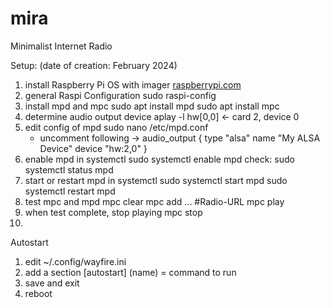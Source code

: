 # mira
Minimalist Internet Radio


Setup: 
(date of creation: February 2024)

1. install Raspberry Pi OS with imager
    [raspberrypi.com](https://www.raspberrypi.com/software/)
2. general Raspi Configuration
    sudo raspi-config
2. install mpd and mpc
    sudo apt install mpd
    sudo apt install mpc
3. determine audio output device
    aplay -l
    hw[0,0] <- card 2, device 0
4. edit config of mpd
    sudo nano /etc/mpd.conf
    - uncomment following
    ->  audio_output {
            type          "alsa"
            name          "My ALSA Device"
            device       "hw:2,0"
        }
5. enable mpd in systemctl
    sudo systemctl enable mpd
    check: sudo systemctl status mpd
6. start or restart mpd in systemctl
    sudo systemctl start mpd
    sudo systemctl restart mpd
7. test mpc and mpd
    mpc clear
    mpc add ... #Radio-URL
    mpc play
8. when test complete, stop playing
    mpc stop
9. 



Autostart
1. edit ~/.config/wayfire.ini
2. add a section
    [autostart]
    (name) = command to run
3. save and exit
4. reboot

